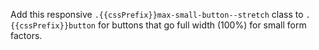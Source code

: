 Add this responsive `.{{cssPrefix}}max-small-button--stretch` class to `.{{cssPrefix}}button` for buttons that go full width (100%) for small form factors.
